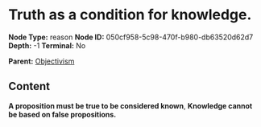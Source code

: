 # Truth as a condition for knowledge.

**Node Type:** reason
**Node ID:** 050cf958-5c98-470f-b980-db63520d62d7
**Depth:** -1
**Terminal:** No

**Parent:** [Objectivism](objectivism.md)

## Content

**A proposition must be true to be considered known**, **Knowledge cannot be based on false propositions.**
